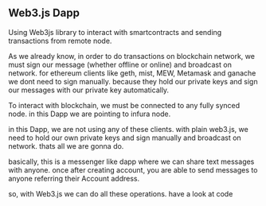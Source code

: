 ## Web3.js Dapp

Using Web3js library to interact with smartcontracts and sending transactions from remote node.

As we already know, in order to do transactions on blockchain network, we must sign our message (whether offline or online) and broadcast on network. for ethereum clients like geth, mist, MEW, Metamask and ganache we dont need to sign manually. because they hold our private keys and sign our messages with our private key automatically.

To interact with blockchain, we must be connected to any fully synced node. in this Dapp we are pointing to infura node.

in this Dapp, we are not using any of these clients. with plain web3.js, we need to hold our own private keys and sign manually and broadcast on network. thats all we are gonna do.

basically, this is a messenger like dapp where we can share text messages with anyone. once after creating account, you are able to send messages to anyone referring their Account address.


so, with Web3.js we can do all these operations. have a look at code
